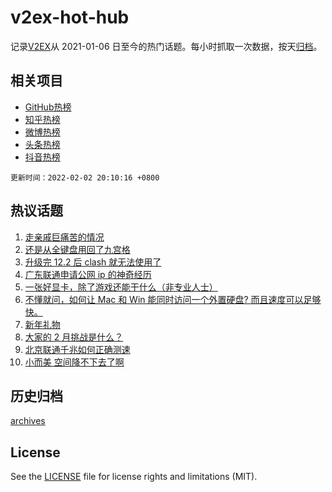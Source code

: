 # v2ex-hot-hub

 记录[V2EX](https://www.v2ex.com/)从 2021-01-06 日至今的热门话题。每小时抓取一次数据，按天[归档](archives)。
 
 ## 相关项目

- [GitHub热榜](https://github.com/lonnyzhang423/github-hot-hub)
- [知乎热榜](https://github.com/lonnyzhang423/zhihu-hot-hub)
- [微博热榜](https://github.com/lonnyzhang423/weibo-hot-hub)
- [头条热榜](https://github.com/lonnyzhang423/toutiao-hot-hub)
- [抖音热榜](https://github.com/lonnyzhang423/douyin-hot-hub)


 `更新时间：2022-02-02 20:10:16 +0800`

## 热议话题

1. [走亲戚巨痛苦的情况](https://www.v2ex.com/t/831623)
1. [还是从全键盘用回了九宫格](https://www.v2ex.com/t/831638)
1. [升级完 12.2 后 clash 就无法使用了](https://www.v2ex.com/t/831648)
1. [广东联通申请公网 ip 的神奇经历](https://www.v2ex.com/t/831649)
1. [一张好显卡，除了游戏还能干什么（非专业人士）](https://www.v2ex.com/t/831620)
1. [不懂就问，如何让 Mac 和 Win 能同时访问一个外置硬盘? 而且速度可以足够快。](https://www.v2ex.com/t/831631)
1. [新年礼物](https://www.v2ex.com/t/831639)
1. [大家的 2 月挑战是什么？](https://www.v2ex.com/t/831621)
1. [北京联通千兆如何正确测速](https://www.v2ex.com/t/831627)
1. [小而美 空间降不下去了啊](https://www.v2ex.com/t/831608)

## 历史归档

[archives](archives)

## License

See the [LICENSE](LICENSE) file for license rights and limitations (MIT).
